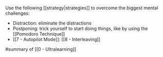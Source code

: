 Use the following [[strategy|strategies]] to overcome the biggest mental challenges:

- Distraction: eliminate the distractions
- Postponing: trick yourself to start doing things, like by using the [[Pomodoro Technique]]
- [[7 - Autopilot Mode]]: [[8 - Interleaving]]

#summary  of [[0 - Ultralearning]]